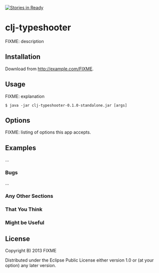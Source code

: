 [![Stories in Ready](https://badge.waffle.io/mattdeboard/clj-typeshooter.png?label=ready)](https://waffle.io/mattdeboard/clj-typeshooter)  
# clj-typeshooter

FIXME: description

## Installation

Download from http://example.com/FIXME.

## Usage

FIXME: explanation

    $ java -jar clj-typeshooter-0.1.0-standalone.jar [args]

## Options

FIXME: listing of options this app accepts.

## Examples

...

### Bugs

...

### Any Other Sections
### That You Think
### Might be Useful

## License

Copyright B) 2013 FIXME

Distributed under the Eclipse Public License either version 1.0 or (at
your option) any later version.
